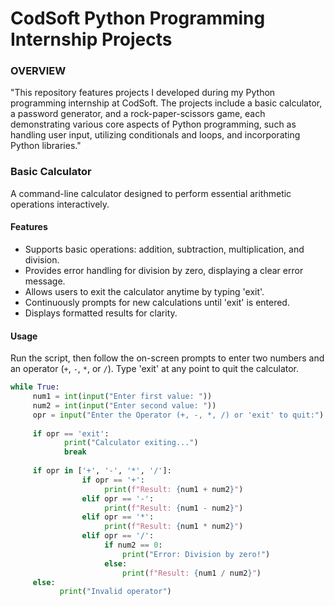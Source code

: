 # CodSoft Python Programming Internship Projects
<h3>  OVERVIEW </h3>
"This repository features projects I developed during my Python programming internship at CodSoft.
The projects include a basic calculator, a password generator, and a rock-paper-scissors game, each demonstrating various core aspects of Python programming, such as handling user input, utilizing conditionals and loops, and incorporating Python libraries."


### Basic Calculator
A command-line calculator designed to perform essential arithmetic operations interactively.

#### Features
- Supports basic operations: addition, subtraction, multiplication, and division.
- Provides error handling for division by zero, displaying a clear error message.
- Allows users to exit the calculator anytime by typing 'exit'.
- Continuously prompts for new calculations until 'exit' is entered.
- Displays formatted results for clarity.

#### Usage
Run the script, then follow the on-screen prompts to enter two numbers and an operator (`+`, `-`, `*`, or `/`). Type 'exit' at any point to quit the calculator.

```python
while True:
     num1 = int(input("Enter first value: "))
     num2 = int(input("Enter second value: "))
     opr = input("Enter the Operator (+, -, *, /) or 'exit' to quit:")
   
     if opr == 'exit':
            print("Calculator exiting...")
            break
    
     if opr in ['+', '-', '*', '/']:
                if opr == '+':
                     print(f"Result: {num1 + num2}")
                elif opr == '-':
                     print(f"Result: {num1 - num2}")
                elif opr == '*':
                     print(f"Result: {num1 * num2}")
                elif opr == '/':
                     if num2 == 0:
                         print("Error: Division by zero!")
                     else:
                         print(f"Result: {num1 / num2}")
     else:
           print("Invalid operator")
```
